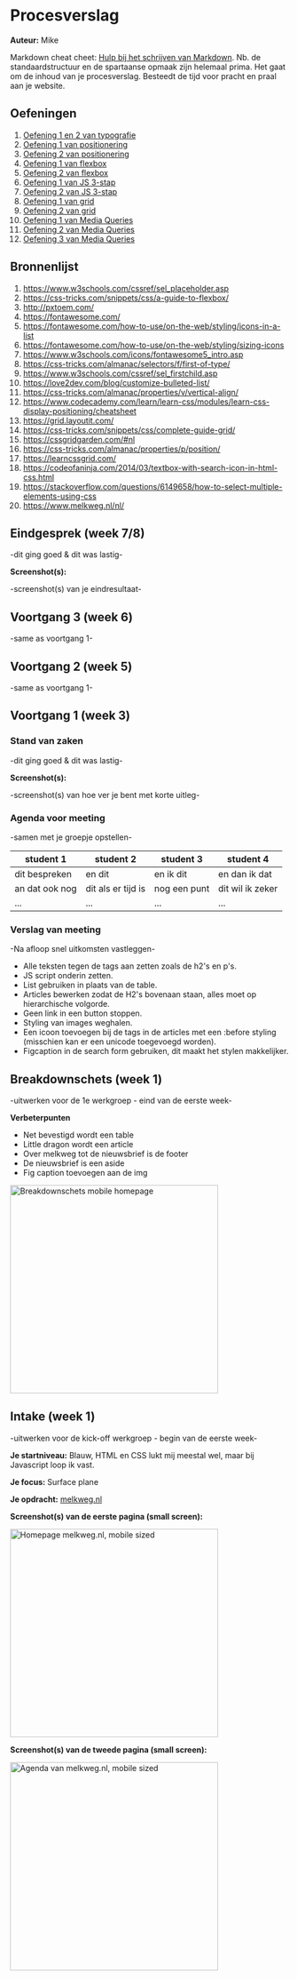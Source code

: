 # Procesverslag
**Auteur:** Mike

Markdown cheat cheet: [Hulp bij het schrijven van Markdown](https://github.com/adam-p/markdown-here/wiki/Markdown-Cheatsheet). Nb. de standaardstructuur en de spartaanse opmaak zijn helemaal prima. Het gaat om de inhoud van je procesverslag. Besteedt de tijd voor pracht en praal aan je website.

## Oefeningen
1. [Oefening 1 en 2 van typografie](https://codepen.io/fr3akybeakylike/pen/JjKegmY)
2. [Oefening 1 van positionering](https://codepen.io/fr3akybeakylike/pen/zYBVbPV)
3. [Oefening 2 van positionering](https://codepen.io/fr3akybeakylike/pen/JjKQVGb)
4. [Oefening 1 van flexbox](https://codepen.io/fr3akybeakylike/pen/bGePyae)
5. [Oefening 2 van flexbox](https://codepen.io/fr3akybeakylike/pen/OJRLGJg)
6. [Oefening 1 van JS 3-stap](https://codepen.io/fr3akybeakylike/pen/KKgwMNg)
7. [Oefening 2 van JS 3-stap](https://codepen.io/fr3akybeakylike/pen/poEvbNN)
8. [Oefening 1 van grid](https://codepen.io/fr3akybeakylike/pen/MWjaXbz)
9. [Oefening 2 van grid](https://codepen.io/shooft/pen/vYGrXEX)
10. [Oefening 1 van Media Queries](https://codepen.io/fr3akybeakylike/pen/GRjZdPb)
11. [Oefening 2 van Media Queries](https://codepen.io/fr3akybeakylike/pen/ExgKLqL)
12. [Oefening 3 van Media Queries](https://codepen.io/fr3akybeakylike/pen/jOMqKVw)

## Bronnenlijst
1. https://www.w3schools.com/cssref/sel_placeholder.asp
2. https://css-tricks.com/snippets/css/a-guide-to-flexbox/
3. http://pxtoem.com/
4. https://fontawesome.com/
5. https://fontawesome.com/how-to-use/on-the-web/styling/icons-in-a-list
6. https://fontawesome.com/how-to-use/on-the-web/styling/sizing-icons
7. https://www.w3schools.com/icons/fontawesome5_intro.asp
8. https://css-tricks.com/almanac/selectors/f/first-of-type/
9. https://www.w3schools.com/cssref/sel_firstchild.asp
10. https://love2dev.com/blog/customize-bulleted-list/
11. https://css-tricks.com/almanac/properties/v/vertical-align/
12. https://www.codecademy.com/learn/learn-css/modules/learn-css-display-positioning/cheatsheet
13. https://grid.layoutit.com/
14. https://css-tricks.com/snippets/css/complete-guide-grid/
15. https://cssgridgarden.com/#nl
16. https://css-tricks.com/almanac/properties/p/position/
17. https://learncssgrid.com/
18. https://codeofaninja.com/2014/03/textbox-with-search-icon-in-html-css.html
19. https://stackoverflow.com/questions/6149658/how-to-select-multiple-elements-using-css
20. https://www.melkweg.nl/nl/


## Eindgesprek (week 7/8)

-dit ging goed & dit was lastig-

**Screenshot(s):**

-screenshot(s) van je eindresultaat-



## Voortgang 3 (week 6)

-same as voortgang 1-



## Voortgang 2 (week 5)

-same as voortgang 1-



## Voortgang 1 (week 3)

### Stand van zaken

-dit ging goed & dit was lastig-

**Screenshot(s):**

-screenshot(s) van hoe ver je bent met korte uitleg-

### Agenda voor meeting

-samen met je groepje opstellen-

| student 1      | student 2          | student 3    | student 4        |
| ---            | ---                | ---          | ---              |
| dit bespreken  | en dit             | en ik dit    | en dan ik dat    |
| an dat ook nog | dit als er tijd is | nog een punt | dit wil ik zeker |
| ...            | ...                | ...          | ...              |

### Verslag van meeting

-Na afloop snel uitkomsten vastleggen-
- Alle teksten tegen de tags aan zetten zoals de h2's en p's.
- JS script onderin zetten.
- List gebruiken in plaats van de table.
- Articles bewerken zodat de H2's bovenaan staan, alles moet op hierarchische volgorde.
- Geen link in een button stoppen.
- Styling van images weghalen.
- Een icoon toevoegen bij de tags in de articles met een :before styling (misschien kan er een unicode toegevoegd worden).
- Figcaption in de search form gebruiken, dit maakt het stylen makkelijker.



## Breakdownschets (week 1)

-uitwerken voor de 1e werkgroep - eind van de eerste week-

**Verbeterpunten**
 * Net bevestigd wordt een table
 * Little dragon wordt een article
 * Over melkweg tot de nieuwsbrief is de footer
 * De nieuwsbrief is een aside
 * Fig caption toevoegen aan de img

<img src="images/breakdown-schets-Melkweg-homepage.png" width="375px" alt="Breakdownschets mobile homepage">


## Intake (week 1)
-uitwerken voor de kick-off werkgroep - begin van de eerste week-

**Je startniveau:** Blauw, HTML en CSS lukt mij meestal wel, maar bij Javascript loop ik vast.

**Je focus:** Surface plane

**Je opdracht:** [melkweg.nl](melkweg.nl)


**Screenshot(s) van de eerste pagina (small screen):**

<img src="images/melkweg-homepage-mobile.png" width="375px" alt="Homepage melkweg.nl, mobile sized">

**Screenshot(s) van de tweede pagina (small screen):**

<img src="images/melkweg-agenda-mobile.png" width="375px" alt="Agenda van melkweg.nl, mobile sized">
